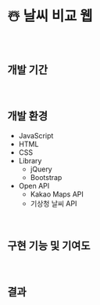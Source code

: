 # ☃️ 날씨 비교 웹

<br />

## 개발 기간

<br />

## 개발 환경
- JavaScript
- HTML
- CSS
- Library
  - jQuery
  - Bootstrap
- Open API
  - Kakao Maps API
  - 기상청 날씨 API

<br />

## 구현 기능 및 기여도

<br />

## 결과

<br />

